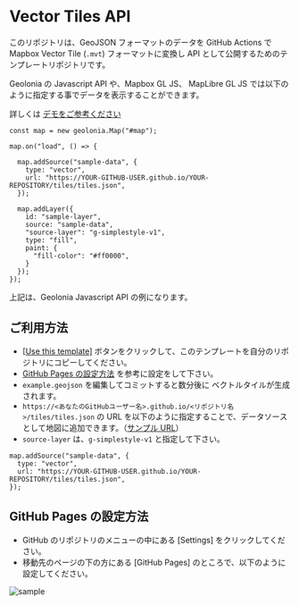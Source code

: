 # Vector Tiles API

このリポジトリは、GeoJSON フォーマットのデータを GitHub Actions で Mapbox Vector Tile (`.mvt`) フォーマットに変換し API として公開するためのテンプレートリポジトリです。

Geolonia の Javascript API や、Mapbox GL JS、 MapLibre GL JS では以下のように指定する事でデータを表示することができます。

詳しくは [デモをご参考ください](https://codepen.io/naogify/pen/OJZGRQY) 


```
const map = new geolonia.Map("#map");

map.on("load", () => {

  map.addSource("sample-data", {
    type: "vector",
    url: "https://YOUR-GITHUB-USER.github.io/YOUR-REPOSITORY/tiles/tiles.json",
  });

  map.addLayer({
    id: "sample-layer",
    source: "sample-data",
    "source-layer": "g-simplestyle-v1",
    type: "fill",
    paint: {
      "fill-color": "#ff0000",
    }
  });
});
```
上記は、Geolonia Javascript API の例になります。


## ご利用方法

* [[Use this template]](https://github.com/naogify/vector-tiles-api/generate) ボタンをクリックして、このテンプレートを自分のリポジトリにコピーしてください。
* [GitHub Pages の設定方法](#github-pages-%E3%81%AE%E8%A8%AD%E5%AE%9A%E6%96%B9%E6%B3%95) を参考に設定をして下さい。
* `example.geojson` を編集してコミットすると数分後に ベクトルタイルが生成されます。
* `https://<あなたのGitHubユーザー名>.github.io/<リポジトリ名>/tiles/tiles.json` の URL を以下のように指定することで、データソースとして地図に追加できます。（[サンプル URL](https://geolonia.github.io/vector-tiles-api/tiles/tiles.json)）
* `source-layer` は、`g-simplestyle-v1` と指定して下さい。

```
map.addSource("sample-data", {
  type: "vector",
  url: "https://YOUR-GITHUB-USER.github.io/YOUR-REPOSITORY/tiles/tiles.json",
});
```


## GitHub Pages の設定方法

* GitHub のリポジトリのメニューの中にある [Settings] をクリックしてください。
* 移動先のページの下の方にある [GitHub Pages] のところで、以下のように設定してください。

![sample](https://user-images.githubusercontent.com/8760841/195016374-3630ae80-b170-4d87-8e3d-88f5408e7a7b.png)

